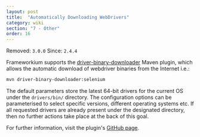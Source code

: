 ```yaml
---
layout: post
title:  "Automatically Downloading WebDrivers"
category: wiki
section: "7 - Other"
order: 16
---
```


Removed: `3.0.0`
Since: `2.4.4`

Frameworkium supports the [driver-binary-downloader][plugin] Maven plugin,
which allows the automatic download of webdriver binaries from the Internet i.e.:

```bash
mvn driver-binary-downloader:selenium
```

The default parameters store the latest 64-bit drivers for the current OS under 
the `drivers/bin/` directory.
The configuration options can be parameterised to select specific versions,
different operating systems etc.
If all requested drivers are already present under the designated directory,
then no further actions take place at the back of this goal. 

For further information, visit the plugin's [GitHub page][plugin].

[plugin]: https://github.com/Ardesco/selenium-standalone-server-plugin
